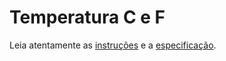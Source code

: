 # Temperatura C e F

Leia atentamente as [instruções](./instruções.md) e a [especificação](./especificação.md).
